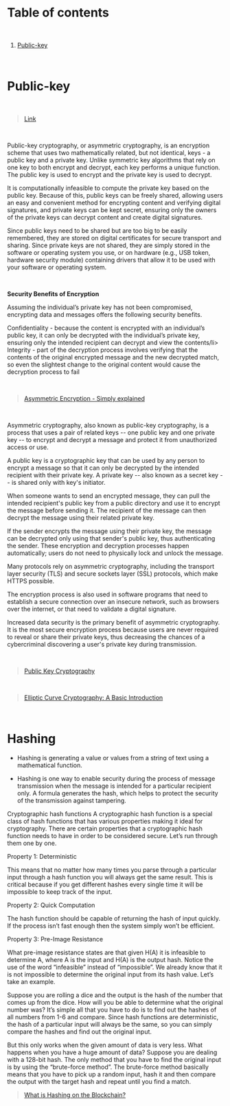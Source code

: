 # Table of contents

<p>&nbsp;</p>

1. [Public-key](#Public-key)


<p>&nbsp;</p>

# Public-key

<p>&nbsp;</p>

>[Link](https://www.globalsign.com/en/ssl-information-center/what-is-public-key-cryptography)


<p>&nbsp;</p>



 Public-key cryptography, or asymmetric cryptography, is an encryption scheme that uses two mathematically related, but not identical, keys - a public key and a private key. Unlike symmetric key algorithms that rely on one key to both encrypt and decrypt, each key performs a unique function. The public key is used to encrypt and the private key is used to decrypt.

It is computationally infeasible to compute the private key based on the public key. Because of this, public keys can be freely shared, allowing users an easy and convenient method for encrypting content and verifying digital signatures, and private keys can be kept secret, ensuring only the owners of the private keys can decrypt content and create digital signatures.

Since public keys need to be shared but are too big to be easily remembered, they are stored on digital certificates for secure transport and sharing. Since private keys are not shared, they are simply stored in the software or operating system you use, or on hardware (e.g., USB token, hardware security module) containing drivers that allow it to be used with your software or operating system.

<p>&nbsp;</p>

**Security Benefits of Encryption**

Assuming the individual’s private key has not been compromised, encrypting data and messages offers the following security benefits.

Confidentiality - because the content is encrypted with an individual’s public key, it can only be decrypted with the individual’s private key, ensuring only the intended recipient can decrypt and view the contents/li>
Integrity - part of the decryption process involves verifying that the contents of the original encrypted message and the new decrypted match, so even the slightest change to the original content would cause the decryption process to fail
<p>&nbsp;</p>

> [Asymmetric Encryption - Simply explained](https://www.youtube.com/watch?v=AQDCe585Lnc&ab_channel=SimplyExplained)

<p>&nbsp;</p>
Asymmetric cryptography, also known as public-key cryptography, is a process that uses a pair of related keys -- one public key and one private key -- to encrypt and decrypt a message and protect it from unauthorized access or use.

A public key is a cryptographic key that can be used by any person to encrypt a message so that it can only be decrypted by the intended recipient with their private key. A private key -- also known as a secret key -- is shared only with key's initiator.

When someone wants to send an encrypted message, they can pull the intended recipient's public key from a public directory and use it to encrypt the message before sending it. The recipient of the message can then decrypt the message using their related private key.

If the sender encrypts the message using their private key, the message can be decrypted only using that sender's public key, thus authenticating the sender. These encryption and decryption processes happen automatically; users do not need to physically lock and unlock the message.

Many protocols rely on asymmetric cryptography, including the transport layer security (TLS) and secure sockets layer (SSL) protocols, which make HTTPS possible.

The encryption process is also used in software programs that need to establish a secure connection over an insecure network, such as browsers over the internet, or that need to validate a digital signature.

Increased data security is the primary benefit of asymmetric cryptography. It is the most secure encryption process because users are never required to reveal or share their private keys, thus decreasing the chances of a cybercriminal discovering a user's private key during transmission.

<p>&nbsp;</p>

> [Public Key Cryptography](https://www.youtube.com/watch?v=GSIDS_lvRv4&ab_channel=Computerphile)

<p>&nbsp;</p>


>[Elliptic Curve Cryptography: A Basic Introduction](https://qvault.io/cryptography/elliptic-curve-cryptography/)

<p>&nbsp;</p>

# Hashing

- Hashing is generating a value or values from a string of text using a mathematical function.

- Hashing is one way to enable security during the process of message transmission when the message is intended for a particular recipient only. A formula generates the hash, which helps to protect the security of the transmission against tampering.

Cryptographic hash functions
A cryptographic hash function is a special class of hash functions that has various properties making it ideal for cryptography. There are certain properties that a cryptographic hash function needs to have in order to be considered secure. Let’s run through them one by one.

Property 1: Deterministic

This means that no matter how many times you parse through a particular input through a hash function you will always get the same result. This is critical because if you get different hashes every single time it will be impossible to keep track of the input.

Property 2: Quick Computation

The hash function should be capable of returning the hash of input quickly. If the process isn’t fast enough then the system simply won’t be efficient.

Property 3: Pre-Image Resistance

What pre-image resistance states are that given H(A) it is infeasible to determine A, where A is the input and H(A) is the output hash. Notice the use of the word “infeasible” instead of “impossible”. We already know that it is not impossible to determine the original input from its hash value. Let’s take an example.

Suppose you are rolling a dice and the output is the hash of the number that comes up from the dice. How will you be able to determine what the original number was? It’s simple all that you have to do is to find out the hashes of all numbers from 1-6 and compare. Since hash functions are deterministic, the hash of a particular input will always be the same, so you can simply compare the hashes and find out the original input.

But this only works when the given amount of data is very less. What happens when you have a huge amount of data? Suppose you are dealing with a 128-bit hash. The only method that you have to find the original input is by using the “brute-force method”. The brute-force method basically means that you have to pick up a random input, hash it and then compare the output with the target hash and repeat until you find a match.

> [What is Hashing on the Blockchain?](https://www.youtube.com/watch?v=IGSB9zoSx70&ab_channel=Blockgeeks)

